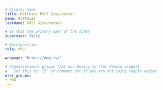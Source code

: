 ```yaml
---
# Display name
title: Matthías Páll Gissurarson
name: Matthías
lastName: Páll Gissurarson

# Is this the primary user of the site?
superuser: false

# Role/position
role: PhD

webpage: "https://mpg.is/"

# Organizational groups that you belong to (for People widget)
#   Set this to `[]` or comment out if you are not using People widget.
user_groups:
- PhD
---
```

